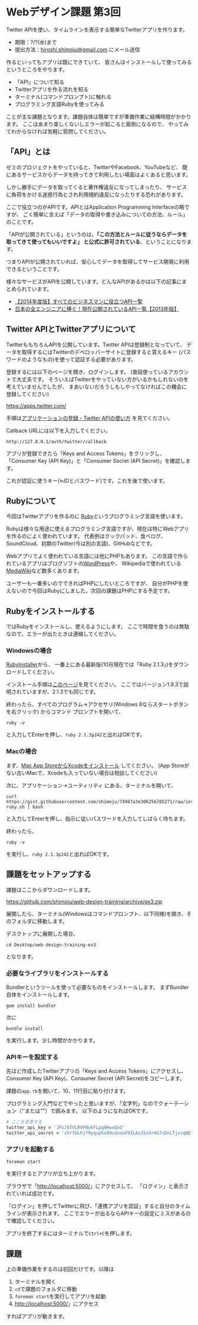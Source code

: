 # Webデザイン課題 第3回
Twitter APIを使い、タイムラインを表示する簡単なTwitterアプリを作ります。

- 期限：?/?(水)まで
- 提出方法：hiroshi.shimoju@gmail.com にメール送信

作るといってもアプリは既にできていて、
皆さんはインストールして使ってみるというところをやります。

- 「API」について知る
- Twitterアプリを作る流れを知る
- ターミナル(コマンドプロンプト)に触れる
- プログラミング言語Rubyを使ってみる

ことが主な課題となります。課題自体は簡単ですが準備作業に結構時間がかかります。
ここはあまり楽しくないしエラーが起こると面倒になるので、
やってみてわからなければ気軽に質問してください。


## 「API」とは
ゼミのプロジェクトをやっていると、TwitterやFacebook、YouTubeなど、
既にあるサービスからデータを持ってきて利用したい場面はよくあると思います。

しかし勝手にデータを取ってくると著作権違反になってしまったり、
サービスに負荷をかける迷惑行為とされ利用規約違反になったりする恐れがあります。

ここで役立つのがAPIです。APIとはApplication Programming Interfaceの略ですが、
ごく簡単に言えば「データの取得や書き込みについての方法、ルール」のことです。

「APIが公開されている」というのは、**「この方法とルールに従うならデータを取ってきて使ってもいいですよ」
と公式に許可されている**、ということになります。

つまりAPIが公開されていれば、安心してデータを取得してサービス開発に利用できるということです。

様々なサービスがAPIを公開しています。どんなAPIがあるかは以下の記事にまとめられています。

- [【2014年度版】すべてのビジネスマンに役立つAPI一覧](http://keiei.freee.co.jp/2014/07/10/api/)
- [日本の全エンジニアに捧ぐ！現在公開されているAPI一覧【2013年版】](http://www.find-job.net/startup/api-2013)


## Twitter APIとTwitterアプリについて
TwitterももちろんAPIを公開しています。Twitter APIは登録制となっていて、
データを取得するにはTwitterのデベロッパーサイトに登録すると貰えるキー
(パスワードのようなもの)を使って認証する必要があります。

登録するには以下のページを開き、ログインします。
(普段使っているアカウントで大丈夫です。
そういえばTwitterをやっていない方がいるかもしれないのを考えていませんでしたが、
まあいないだろうしもしやってなければこの機会に登録してください)

https://apps.twitter.com/

手順は[アプリケーションの登録 - Twitter APIの使い方](http://syncer.jp/twitter-api-create-application)
を見てください。

Callback URLには以下を入力してください。

```
http://127.0.0.1/auth/twitter/callback
```

アプリが登録できたら「Keys and Access Tokens」をクリックし、
「Consumer Key (API Key)」と「Consumer Secret (API Secret)」を確認します。

これが認証に使うキー(≒IDとパスワード)です。これを後で使います。


## Rubyについて
今回はTwitterアプリを作るのに
[Ruby](https://www.ruby-lang.org/ja/)というプログラミング言語を使います。

Rubyは様々な用途に使えるプログラミング言語ですが、現在は特にWebアプリを作るのによく使われています。
代表例はクックパッド、食べログ、SoundCloud、初期のTwitter(今は別の言語)、GitHubなどです。

Webアプリでよく使われている言語には他にPHPもあります。
この言語で作られているアプリはブログソフトの[WordPress](https://ja.wordpress.org/)や、
Wikipediaで使われている[MediaWiki](http://www.mediawiki.org/wiki/MediaWiki/ja)など数多くあります。

ユーザーも一番多いのでできればPHPにしたいところですが、
自分がPHPを使えないので今回はRubyにしました。次回の課題はPHPにする予定です。


## Rubyをインストールする
ではRubyをインストールし、使えるようにします。
ここで時間を食うのは無駄なので、エラーが出たときは連絡してください。

### Windowsの場合
[RubyInstaller](http://rubyinstaller.org/downloads/)から、
一番上にある最新版(10月現在では「Ruby 2.1.3」)をダウンロードしてください。

インストール手順は[このページ](http://www.ruby.or.jp/ja/tech/install/ruby/install_win.html)を見てください。
ここではバージョン1.9.3で説明されていますが、2.1.3でも同じです。

終わったら、すべてのプログラム→アクセサリ(Windows 8ならスタートボタンを右クリック)
からコマンド プロンプトを開いて、

```
ruby -v
```

と入力してEnterを押し、`ruby 2.1.3p242`と出ればOKです。

### Macの場合
まず、[Mac App StoreからXcodeをインストール](https://itunes.apple.com/jp/app/xcode/id497799835?mt=12)
してください。
(App Storeがない古いMacで、Xcodeも入っていない場合は相談してください)

次に、アプリケーション→ユーティリティ にある、ターミナルを開いて、

```
curl https://gist.githubusercontent.com/shimoju/74947a3e306256785271/raw/install-ruby.sh | bash
```

と入力してEnterを押し、指示に従いパスワードを入力してしばらく待ちます。

終わったら、

```
ruby -v
```

を実行し、`ruby 2.1.3p242`と出ればOKです。


## 課題をセットアップする
課題はここからダウンロードします。

https://github.com/shimoju/web-design-training/archive/ex3.zip

展開したら、ターミナル(Windowsはコマンドプロンプト、以下同様)を開き、そのフォルダに移動します。

デスクトップに展開した場合、

```
cd Desktop/web-design-training-ex3
```

となります。

### 必要なライブラリをインストールする
Bundlerというツールを使って必要なものをインストールします。
まずBundler自体をインストールします。

```
gem install bundler
```

次に

```
bundle install
```

を実行します。少し時間がかかります。

### APIキーを設定する
先ほど作成したTwitterアプリの「Keys and Access Tokens」にアクセスし、
Consumer Key (API Key)、Consumer Secret (API Secret)をコピーします。

課題の`app.rb`を開いて、10、11行目に貼り付けます。

プログラミング入門などでやったと思いますが、「文字列」なのでクォーテーション（''または""）で囲みます。
以下のようになればOKです。

```ruby
# ここを変更する
twitter_api_key = 'JPuJ4TVLR9FNu6FLpq9HwxQsO'
twitter_api_secret = 'zhr7GLhj79yqup5x09u3oouF9ZLAzJSsXrmS7uDnLTjvcqNEfl'
```

### アプリを起動する
```
foreman start
```

を実行するとアプリが立ち上がります。

ブラウザで「[http://localhost:5000/](http://localhost:5000/)」にアクセスして、
「ログイン」と表示されていれば成功です。

「ログイン」を押してTwitterに飛び、「連携アプリを認証」すると自分のタイムラインが表示されます。
ここでエラーが出るならAPIキーの設定にミスがあるので確認してください。

アプリを終了するにはターミナルで`Ctrl+C`を押します。


## 課題
上の準備作業をするのは初回だけです。以降は

1. ターミナルを開く
2. `cd`で課題のフォルダに移動
3. `foreman start`を実行してアプリを起動
4. [http://localhost:5000/](http://localhost:5000/)」にアクセス

すればアプリが動きます。

